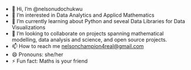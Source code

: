 - 👋 Hi, I’m @nelsonudochukwu
- 👀 I’m interested in Data Analytics and Applicd Mathematics
- 🌱 I’m currently learning about Python and seveal Data Libraries for Data Visualizations
- 💞️ I’m looking to collaborate on projects spanning mathematical modelling, data analysis and science, and open source projects.
- 📫 How to reach me nelsonchampion4real@gmail.com
- 😄 Pronouns: she/her
- ⚡ Fun fact: Maths is your friend

<!---
nelsonudochukwu/nelsonudochukwu is a ✨ special ✨ repository because its `README.md` (this file) appears on your GitHub profile.
You can click the Preview link to take a look at your changes.
--->
